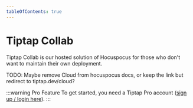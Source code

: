 ```yaml
---
tableOfContents: true
---
```


# Tiptap Collab

Tiptap Collab is our hosted solution of Hocuspocus for those who don't want to maintain their own deployment.

TODO: Maybe remove Cloud from hocuspocus docs, or keep the link but redirect to tiptap.dev/cloud?

:::warning Pro Feature
To get started, you need a Tiptap Pro account ([sign up / login here](https://tiptap.dev/pro)).
:::
